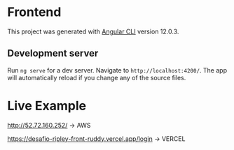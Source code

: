 # Frontend

This project was generated with [Angular CLI](https://github.com/angular/angular-cli) version 12.0.3.

## Development server

Run `ng serve` for a dev server. Navigate to `http://localhost:4200/`. The app will automatically reload if you change any of the source files.

# Live Example 

http://52.72.160.252/  -> AWS

https://desafio-ripley-front-ruddy.vercel.app/login   ->  VERCEL
